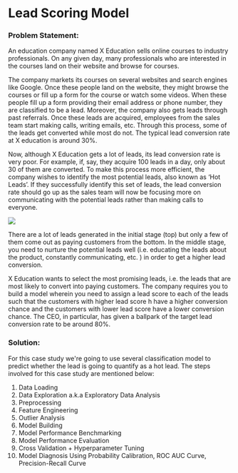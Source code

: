 # Lead Scoring Model


### Problem Statement:

An education company named X Education sells online courses to industry professionals. On any given day, many professionals who are interested in the courses land on their website and browse for courses.

The company markets its courses on several websites and search engines like Google. Once these people land on the website, they might browse the courses or fill up a form for the course or watch some videos. When these people fill up a form providing their email address or phone number, they are classified to be a lead. Moreover, the company also gets leads through past referrals. Once these leads are acquired, employees from the sales team start making calls, writing emails, etc. Through this process, some of the leads get converted while most do not. The typical lead conversion rate at X education is around 30%.

Now, although X Education gets a lot of leads, its lead conversion rate is very poor. For example, if, say, they acquire 100 leads in a day, only about 30 of them are converted. To make this process more efficient, the company wishes to identify the most potential leads, also known as ‘Hot Leads’. If they successfully identify this set of leads, the lead conversion rate should go up as the sales team will now be focusing more on communicating with the potential leads rather than making calls to everyone.

<img src = '[https://www.rakacreative.com/wp-content/uploads/2017/01/raka_blog_lead_scoring-1480x550.png](https://www.google.com/url?sa=i&url=https%3A%2F%2Fsaaslist.com%2Fblog%2Fguide-to-lead-scoring%2F&psig=AOvVaw05YvSaTiutlJvvyM_Qsu7d&ust=1679498042395000&source=images&cd=vfe&ved=0CBAQjRxqFwoTCMCA6POn7f0CFQAAAAAdAAAAABAE)'>

There are a lot of leads generated in the initial stage (top) but only a few of them come out as paying customers from the bottom. In the middle stage, you need to nurture the potential leads well (i.e. educating the leads about the product, constantly communicating, etc. ) in order to get a higher lead conversion.

X Education wants to select the most promising leads, i.e. the leads that are most likely to convert into paying customers. The company requires you to build a model wherein you need to assign a lead score to each of the leads such that the customers with higher lead score h have a higher conversion chance and the customers with lower lead score have a lower conversion chance. The CEO, in particular, has given a ballpark of the target lead conversion rate to be around 80%.


### Solution:

For this case study we're going to use several classification model to predict whether the lead is going to quantify as a hot lead. The steps involved for this case study are mentioned below:


1) Data Loading
2) Data Exploration a.k.a Exploratory Data Analysis
3) Preprocessing
4) Feature Engineering
5) Outlier Analysis
6) Model Building
7) Model Performance Benchmarking
8) Model Performance Evaluation
9) Cross Validation + Hyperparameter Tuning
10) Model Diagnosis Using Probability Calibration, ROC AUC Curve, Precision-Recall Curve


